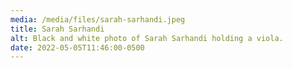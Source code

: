 ```yaml
---
media: /media/files/sarah-sarhandi.jpeg
title: Sarah Sarhandi
alt: Black and white photo of Sarah Sarhandi holding a viola.
date: 2022-05-05T11:46:00-0500
---
```

